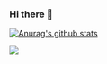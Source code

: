 ### Hi there 👋

[![Anurag's github stats](https://github-readme-stats.vercel.app/api?username=gebilaofan)](https://github.com/anuraghazra/github-readme-stats)

![](https://github-readme-stats.vercel.app/api?username=gebilaofan)
